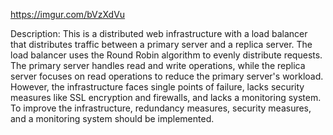 <https://imgur.com/bVzXdVu>


Description:
This is a distributed web infrastructure with a load balancer that distributes traffic between a primary server and a replica server. The load balancer uses the Round Robin algorithm to evenly distribute requests. The primary server handles read and write operations, while the replica server focuses on read operations to reduce the primary server's workload. However, the infrastructure faces single points of failure, lacks security measures like SSL encryption and firewalls, and lacks a monitoring system. To improve the infrastructure, redundancy measures, security measures, and a monitoring system should be implemented.
